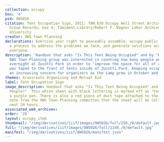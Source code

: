 ```yaml
---
collection: occupy
box: '4'
pid: OWS026
citation: Tent Occupation Sign, 2011; TAM.630 Occupy Wall Street Archives Working
  Group Records; box 4; Tamiment Library/Robert F. Wagner Labor Archives, New York
  University
creator: OWS Town Planning
declarations: Exercise your right to peaceably assemble; occupy public space; create
  a process to address the problems we face, and generate solutions accessible to
  everyone.
description: 'Handout that asks "Is This Tent Being Occupied" and by "How Many People?"  The
  OWS Town Planning group was interested in counting how many people were camping
  overnight at Zucotti Park in order to "improve the space for all of us." This sheet
  was taped to the front of tents inside of Zucotti Park. Keeping occupiers safe became
  an increasing concern for organizers as the camp grew in October and November.  '
themes: Grassroots Organizing and Mutual Aid
label: Tent Occupation Sign
image_description: Handout that asks "Is This Tent Being Occupied" and by "How Many
  People?"  This white sheet with black lettering is marked off as "Yes" and "3" in
  a purple pen. There is also a red piece of duct tape attached to the sheet and a
  note from the OWS Town Planning committee that the sheet will be collected in the
  next 24 hours.
associated_web_archives:
order: '25'
layout: occupy_item
thumbnail: "/img/derivatives/iiif/images/OWS026/full/250,/0/default.jpg"
full: "/img/derivatives/iiif/images/OWS026/full/1140,/0/default.jpg"
manifest: "/img/derivatives/iiif/OWS026/manifest.json"
---
```

